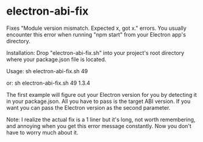 # electron-abi-fix
Fixes "Module version mismatch. Expected x, got x." errors. You usually encounter this error when running "npm start" from your Electron app's directory.

Installation: Drop "electron-abi-fix.sh" into your project's root directory where your package.json file is located.

Usage: sh electron-abi-fix.sh 49

or: sh electron-abi-fix.sh 49 1.3.4
   
The first example will figure out your Electron version for you by detecting it in your package.json. All you have to pass is the target ABI version. If you want you can pass the Electron version as the second parameter.

Note: I realize the actual fix is a 1 liner but it's long, not worth remembering, and annoying when you get this error message constantly. Now you don't have to worry much about it.
